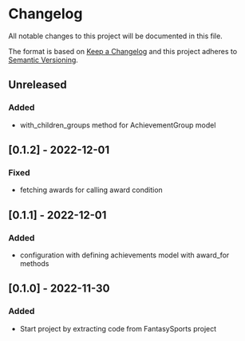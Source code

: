 # Changelog
All notable changes to this project will be documented in this file.

The format is based on [Keep a Changelog](http://keepachangelog.com/en/1.0.0/)
and this project adheres to [Semantic Versioning](http://semver.org/spec/v2.0.0.html).

## Unreleased
### Added
- with_children_groups method for AchievementGroup model

## [0.1.2] - 2022-12-01
### Fixed
- fetching awards for calling award condition

## [0.1.1] - 2022-12-01
### Added
- configuration with defining achievements model with award_for methods

## [0.1.0] - 2022-11-30
### Added
- Start project by extracting code from FantasySports project
